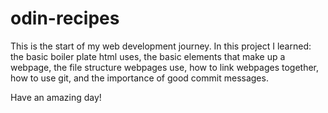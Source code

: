 # odin-recipes
This is the start of my web development journey. In this project I learned: the basic boiler plate html uses, the basic elements that make up a webpage, the file structure webpages use, how to link webpages together, how to use git, and the importance of good commit messages.

Have an amazing day!